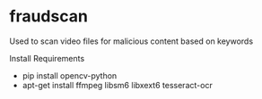 # fraudscan
Used to scan video files for malicious content based on keywords 

Install Requirements 

- pip install opencv-python
- apt-get install ffmpeg libsm6 libxext6 tesseract-ocr
